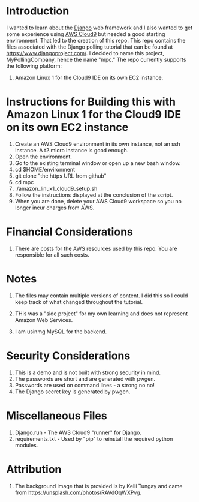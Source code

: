 # Introduction

I wanted to learn about the [Django](https://www.djangoproject.com/) web framework and I also wanted to get some experience using [AWS Cloud9](https://aws.amazon.com/cloud9/) but needed a good starting environment.   That led to the creation of this repo.   This repo contains the files associated with the Django polling tutorial that can be found at https://www.djangoproject.com/.  I decided to name this project, MyPollingCompany, hence the name "mpc." The repo currently supports the following platform: 

1. Amazon Linux 1 for the Cloud9 IDE on its own EC2 instance.

# Instructions for Building this with Amazon Linux 1 for the Cloud9 IDE on its own EC2 instance

1.  Create an AWS Cloud9 environment in its own instance, not an ssh instance. A t2.micro instance is good enough.
2.  Open the environment.
3.  Go to the existing terminal window or open up a new bash window.
4.  cd $HOME/environment
5.  git clone "the https URL from github"
6.  cd mpc
7.  ./amazon_linux1_cloud9_setup.sh
8.  Follow the instructions displayed at the conclusion of the script.
9.  When you are done, delete your AWS Cloud9 workspace so you no longer incur charges from AWS.

# Financial Considerations

1. There are costs for the AWS resources used by this repo.  You are responsible for all such costs.

# Notes

1. The files may contain multiple versions of content.  I did this so I could keep track of what changed throughout the tutorial.
2. THis was a "side project" for my own learning and does not represent Amazon Web Services.

2. I am usinmg MySQL for the backend.

# Security Considerations

1. This is a demo and is not built with strong security in mind.
2. The passwords are short and are generated with pwgen.
3. Passwords are used on command lines - a strong no no!
4. The Django secret key is generated by pwgen.

# Miscellaneous Files

1. Django.run - The AWS Cloud9 "runner" for Django.
2. requirements.txt - Used by "pip" to reinstall the required python modules.

# Attribution

1. The background image that is provided is by Kelli Tungay and came from https://unsplash.com/photos/RAVdOqWXPvg.
